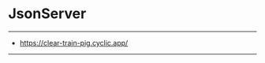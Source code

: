 # JsonServer
------------------------------------
* https://clear-train-pig.cyclic.app/
------------------------------------

